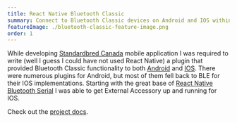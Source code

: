 ```yaml
---
title: React Native Bluetooth Classic
summary: Connect to Bluetooth Classic devices on Android and IOS within your React Native app 
featureImage: ./bluetooth-classic-feature-image.png
order: 1
---
```


While developing [Standardbred Canada](https://www.standardbredcanada.ca) mobile application I was required to write (well I guess I could have not used React Native) a plugin that provided Bluetooth Classic functionality to both [Android](https://play.google.com/store/apps/details?id=com.standardbredmobileapp&hl=en_CA&gl=US) and [IOS](https://apps.apple.com/ca/app/standardbred-canada-mobile/id1476739891). There were numerous plugins for Android, but most of them fell back to BLE for their IOS implementations. Starting with the great base of [React Native Bluetooth Serial](https://github.com/rusel1989/react-native-bluetooth-serial) I was able to get External Accessory up and running for IOS.

Check out the [project docs](https://www.kenjdavidson.com/react-native-bluetooth-classic).
